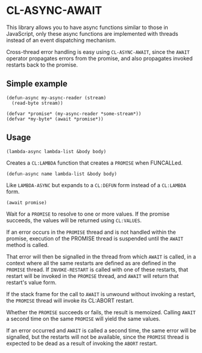 # CL-ASYNC-AWAIT

This library allows you to have async functions similar to those
in JavaScript, only these async functions are implemented with
threads instead of an event dispatching mechanism.

Cross-thread error handling is easy using `CL-ASYNC-AWAIT`, since
the `AWAIT` operator propagates errors from the promise, and also
propagates invoked restarts back to the promise.

## Simple example

```
(defun-async my-async-reader (stream)
  (read-byte stream))

(defvar *promise* (my-async-reader *some-stream*))
(defvar *my-byte* (await *promise*))
```

## Usage


```
(lambda-async lambda-list &body body)
```

Creates a `CL:LAMBDA` function that creates a `PROMISE` when FUNCALLed.

```
(defun-async name lambda-list &body body)
```

Like `LAMBDA-ASYNC` but expands to a `CL:DEFUN` form instead of a `CL:LAMBDA` form.

```
(await promise)
```

Wait for a `PROMISE` to resolve to one or more values. If the promise
succeeds, the values will be returned using `CL:VALUES`.

If an error occurs in the `PROMISE` thread and is not handled within the
promise, execution of the PROMISE thread is suspended until the `AWAIT`
method is called.

That error will then be signalled in the thread from which `AWAIT` is called, in
a context where all the same restarts are defined as are defined in the `PROMISE`
thread. If `INVOKE-RESTART` is called with one of these restarts, that restart
will be invoked in the `PROMISE` thread, and `AWAIT` will return that restart's value form. 

If the stack frame for the call to `AWAIT` is unwound without invoking a restart,
the `PROMISE` thread will invoke its CL:ABORT restart.

Whether the `PROMISE` succeeds or fails, the result is memoized. Calling `AWAIT` a second time
on the same `PROMISE` will yield the same values.

If an error occurred and `AWAIT` is called a second time, the same error will be signalled, but
the restarts will not be available, since the `PROMISE` thread is expected to be dead as a result
of invoking the `ABORT` restart.

